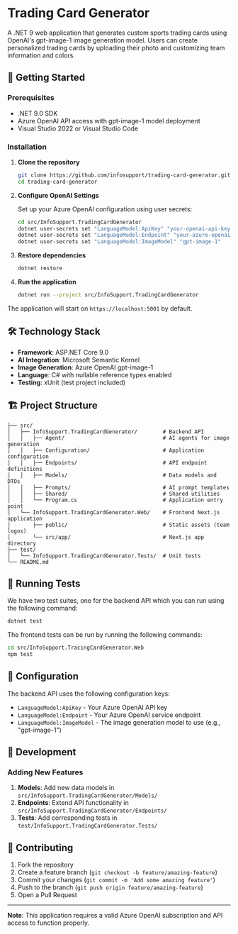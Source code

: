 # Trading Card Generator

A .NET 9 web application that generates custom sports trading cards using OpenAI's
gpt-image-1 image generation model. Users can create personalized trading cards by
uploading their photo and customizing team information and colors.

## 🚀 Getting Started

### Prerequisites

- .NET 9.0 SDK
- Azure OpenAI API access with gpt-image-1 model deployment
- Visual Studio 2022 or Visual Studio Code

### Installation

1. **Clone the repository**

   ```bash
   git clone https://github.com/infosupport/trading-card-generator.git
   cd trading-card-generator
   ```

2. **Configure OpenAI Settings**
   
   Set up your Azure OpenAI configuration using user secrets:

   ```bash
   cd src/InfoSupport.TradingCardGenerator
   dotnet user-secrets set "LanguageModel:ApiKey" "your-openai-api-key"
   dotnet user-secrets set "LanguageModel:Endpoint" "your-azure-openai-endpoint"
   dotnet user-secrets set "LanguageModel:ImageModel" "gpt-image-1"
   ```

3. **Restore dependencies**

   ```bash
   dotnet restore
   ```

4. **Run the application**

   ```bash
   dotnet run --project src/InfoSupport.TradingCardGenerator
   ```

The application will start on `https://localhost:5001` by default.

## 🛠️ Technology Stack

- **Framework**: ASP.NET Core 9.0
- **AI Integration**: Microsoft Semantic Kernel
- **Image Generation**: Azure OpenAI gpt-image-1
- **Language**: C# with nullable reference types enabled
- **Testing**: xUnit (test project included)

## 🏗️ Project Structure

```text
├── src/
│   ├── InfoSupport.TradingCardGenerator/        # Backend API
│   │   ├── Agent/                               # AI agents for image generation
│   │   ├── Configuration/                       # Application configuration
│   │   ├── Endpoints/                           # API endpoint definitions
│   │   ├── Models/                              # Data models and DTOs
│   │   ├── Prompts/                             # AI prompt templates
│   │   ├── Shared/                              # Shared utilities
│   │   └── Program.cs                           # Application entry point
│   └── InfoSupport.TradingCardGenerator.Web/    # Frontend Next.js application
│       ├── public/                              # Static assets (team logos)
│       └── src/app/                             # Next.js app directory
├── test/
│   └── InfoSupport.TradingCardGenerator.Tests/  # Unit tests
└── README.md
```

## 🧪 Running Tests

We have two test suites, one for the backend API which you can run using the following
command:

```bash
dotnet test
```

The frontend tests can be run by running the following commands:

```bash
cd src/InfoSupport.TracingCardGenerator.Web
npm test
```

## 🔧 Configuration

The backend API uses the following configuration keys:

- `LanguageModel:ApiKey` - Your Azure OpenAI API key
- `LanguageModel:Endpoint` - Your Azure OpenAI service endpoint
- `LanguageModel:ImageModel` - The image generation model to use (e.g., "gpt-image-1")

## 🚦 Development

### Adding New Features

1. **Models**: Add new data models in `src/InfoSupport.TradingCardGenerator/Models/`
2. **Endpoints**: Extend API functionality in `src/InfoSupport.TradingCardGenerator/Endpoints/`
3. **Tests**: Add corresponding tests in `test/InfoSupport.TradingCardGenerator.Tests/`

## 🤝 Contributing

1. Fork the repository
2. Create a feature branch (`git checkout -b feature/amazing-feature`)
3. Commit your changes (`git commit -m 'Add some amazing feature'`)
4. Push to the branch (`git push origin feature/amazing-feature`)
5. Open a Pull Request

---

**Note**: This application requires a valid Azure OpenAI subscription and API access to function properly.